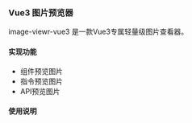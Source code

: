 ### Vue3 图片预览器
image-viewr-vue3 是一款Vue3专属轻量级图片查看器。

#### 实现功能
* 组件预览图片
* 指令预览图片
* API预览图片

#### 使用说明
